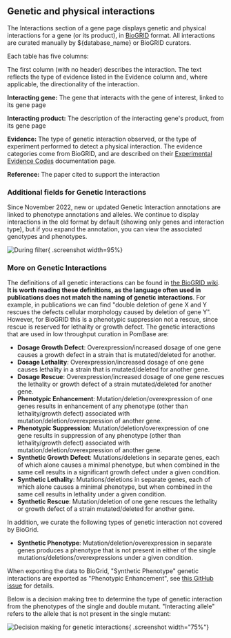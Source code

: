 ## Genetic and physical interactions

The Interactions section of a gene page displays genetic and physical
interactions for a gene (or its product), in
[BioGRID](http://thebiogrid.org/) format. All interactions are curated
manually by ${database_name} or BioGRID curators.

Each table has five columns:

The first column (with no header) describes the interaction. The text
reflects the type of evidence listed in the Evidence column and, where
applicable, the directionality of the interaction.

**Interacting gene:** The gene that interacts with the gene of
interest, linked to its gene page

**Interacting product:** The description of the interacting gene's
product, from its gene page

**Evidence:** The type of genetic interaction observed, or the type of
experiment performed to detect a physical interaction. The evidence
categories come from BioGRID, and are described on their [Experimental
Evidence Codes](http://wiki.thebiogrid.org/doku.php/experimental_systems)
documentation page.

**Reference:** The paper cited to support the interaction

### Additional fields for Genetic Interactions

Since November 2022, new or updated Genetic Interaction annotations are linked to phenotype annotations and alleles. We continue to display interactions in the old format by default (showing only genes and interaction type), but if you expand the annotation, you can view the associated genotypes and phenotypes.

![During filter](assets/newsfeed/gi-update-2.png){ .screenshot width=95%}

### More on Genetic Interactions

The definitions of all genetic interactions can be found in [the BioGRID wiki](https://wiki.thebiogrid.org/doku.php/experimental_systems#genetic_interactions). **It is worth reading these definitions, as the language often used in publications does not match the naming of genetic interactions**. For example, in publications we can find "double deletion of gene X and Y rescues the defects cellular morphology caused by deletion of gene Y". However, for BioGRID this is a phenotypic suppression not a rescue, since rescue is reserved for lethality or growth defect. The genetic interactions that are used in low throughput curation in PomBase are:

* **Dosage Growth Defect**: Overexpression/increased dosage of one gene causes a growth defect in a strain that is mutated/deleted for another.
* **Dosage Lethality**: Overexpression/increased dosage of one gene causes lethality in a strain that is mutated/deleted for another gene.
* **Dosage Rescue**: Overexpression/increased dosage of one gene rescues the lethality or growth defect of a strain mutated/deleted for another gene.
* **Phenotypic Enhancement**: Mutation/deletion/overexpression of one genes results in enhancement of any phenotype (other than lethality/growth defect) associated with mutation/deletion/overexpression of another gene.
* **Phenotypic Suppression**: Mutation/deletion/overexpression of one gene results in suppression of any phenotype (other than lethality/growth defect) associated with mutation/deletion/overexpression of another gene.
* **Synthetic Growth Defect**:  Mutations/deletions in separate genes, each of which alone causes a minimal phenotype, but when combined in the same cell results in a significant growth defect under a given condition.
* **Synthetic Lethality**: Mutations/deletions in separate genes, each of which alone causes a minimal phenotype, but when combined in the same cell results in lethality under a given condition.
* **Synthetic Rescue**: Mutation/deletion of one gene rescues the lethality or growth defect of a strain mutated/deleted for another gene.

In addition, we curate the following types of genetic interaction not covered by BioGrid.

* **Synthetic Phenotype**: Mutation/deletion/overexpression in separate genes produces a phenotype that is not present in either of the single mutations/deletions/overexpressions under a given condition.

 When exporting the data to BioGrid, "Synthetic Phenotype" genetic interactions are exported as "Phenotypic Enhancement", see [this GitHub issue](https://github.com/pombase/curation/issues/3295) for details.

Below is a decision making tree to determine the type of genetic interaction from the phenotypes of the single and double mutant. "Interacting allele" refers to the allele that is not present in the single mutant:

![Decision making for genetic interactions](assets/gi_constrains_website.svg){ .screenshot width="75%"}

<!-- Mermaid code for this graph. The svg can be generated in the website https://mermaid-js.github.io/mermaid-live-editor/

You have to go to "Config" and change the theme to "light".

```mermaid
flowchart TD;
    A[Is the double<br>mutant lethal?<br>];
    A ==>|Yes| C{{The single allele <br> must be viable}};
    C ==> C2[Is the interacting<br>allele overexpressed?];
    C2 ==>|Yes| C2.1((Dosage<br>Lethality));
    C2 ==>|No| C2.2((Synthetic<br>Lethality));
    A ==>|No| D[Is the single<br>mutant lethal?];
    D ==>|Yes| E{{The double mutant <br> must be viable.}};
    E ==> E2[Is the interacting<br>allele overexpressed?];
    E2 ==>|Yes| E2.1((Dosage<br>Rescue));
    E2 ==>|No| E2.2((Synthetic<br>Rescue));
    D ==>|No| G[Is one of the<br>phenotypes a cell<br> population growth<br>phenotype?];
    G ==>|Yes| H{{The other phenotype<br> should be a population <br> growth phenotype too}};
    H ==>H2[Is the interacting<br>allele overexpressed?];
    H2 ==>|Yes| H2.1[Double mutant is <br>worse than single?];
        H2.1 ==>|Yes| H2.1.1((Dosage<br>Growth<br>Defect));
        H2.1 ==>|No| H2.1.2((Dosage<br>Rescue));
    H2 ==>|No| H2.2[Double mutant is <br>worse than single?];
        H2.2 ==>|Yes| H2.2.1((Synthetic<br>Growth<br>Defect));
        H2.2 ==>|No| H2.2.2((Synthetic<br>Rescue));
    G ==>|No| GG[Do any of the<br> single alleles<br>have the phenotype?]
    GG ==>|Yes| I[Double mutant is <br>worse than single?];
    I ==>|Yes| J((Phenotypic<br>Enhancement));
    I ==>|No| K((Phenotypic<br>Suppression));
    GG ==>|No| L((Synthetic<br>Phenotype))
``` -->
